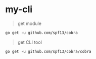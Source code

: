 # my-cli
> get module

`go get -u github.com/spf13/cobra`

> get CLI tool

`go get -u github.com/spf13/cobra/cobra`